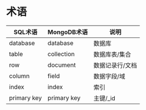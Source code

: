 # 术语

|SQL术语|MongoDB术语|说明|
|-|-|-|
|database|database|数据库|
|table|collection|数据库表/集合|
|row|document|数据记录行/文档|
|column|field|数据字段/域|
|index|index|索引|
|primary key|primary key|主键/_id|

